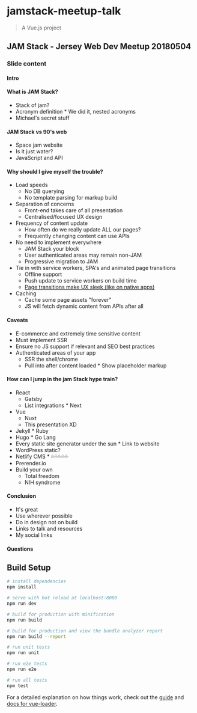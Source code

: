 # jamstack-meetup-talk

> A Vue.js project

## JAM Stack - Jersey Web Dev Meetup 20180504

### Slide content

#### Intro

#### What is JAM Stack?

* Stack of jam?
* Acronym definition \* We did it, nested acronyms
* Michael's secret stuff

#### JAM Stack vs 90's web

* Space jam website
* Is it just water?
* JavaScript and API

#### Why should I give myself the trouble?

* Load speeds
  * No DB querying
  * No template parsing for markup build
* Separation of concerns
  * Front-end takes care of all presentation
  * Centralised/focused UX design
* Frequency of content update
  * How often do we really update ALL our pages?
  * Frequently changing content can use APIs
* No need to implement everywhere
  * JAM Stack your block
  * User authenticated areas may remain non-JAM
  * Progressive migration to JAM
* Tie in with service workers, SPA's and animated page transitions
  * Offline support
  * Push update to service workers on build time
  * [Page transitions make UX sleek (like on native apps)](https://page-transitions.com/)
* Caching
  * Cache some page assets "forever"
  * JS will fetch dynamic content from APIs after all

#### Caveats

* E-commerce and extremely time sensitive content
* Must implement SSR
* Ensure no JS support if relevant and SEO best practices
* Authenticated areas of your app
  * SSR the shell/chrome
  * Pull into after content loaded \* Show placeholder markup

#### How can I jump in the jam Stack hype train?

* React
  * Gatsby
  * List integrations \* Next
* Vue
  * Nuxt
  * This presentation XD
* Jekyll \* Ruby
* Hugo \* Go Lang
* Every static site generator under the sun \* Link to website
* WordPress static?
* Netlify CMS \* 💦💦💦💦💦
* Prerender.io
* Build your own
  * Total freedom
  * NIH syndrome

#### Conclusion

* It's great
* Use wherever possible
* Do in design not on build
* Links to talk and resources
* My social links

#### Questions

## Build Setup

```bash
# install dependencies
npm install

# serve with hot reload at localhost:8080
npm run dev

# build for production with minification
npm run build

# build for production and view the bundle analyzer report
npm run build --report

# run unit tests
npm run unit

# run e2e tests
npm run e2e

# run all tests
npm test
```

For a detailed explanation on how things work, check out the [guide](http://vuejs-templates.github.io/webpack/) and [docs for vue-loader](http://vuejs.github.io/vue-loader).
